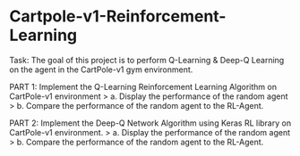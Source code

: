 # Cartpole-v1-Reinforcement-Learning
Task: The goal of this project is to perform Q-Learning & Deep-Q Learning on the agent in the CartPole-v1 gym environment.


PART 1: Implement the Q-Learning Reinforcement Learning Algorithm on CartPole-v1 environment
        > a. Display the performance of the random agent
        > b. Compare the performance of the random agent to the RL-Agent.


PART 2: Implement the Deep-Q Network Algorithm using Keras RL library on CartPole-v1 environment.
        > a. Display the performance of the random agent
        > b. Compare the performance of the random agent to the RL-Agent.
